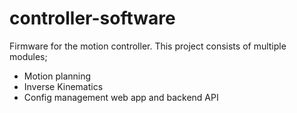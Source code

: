 # controller-software

Firmware for the motion controller. This project consists of multiple modules;
 - Motion planning
 - Inverse Kinematics
 - Config management web app and backend API